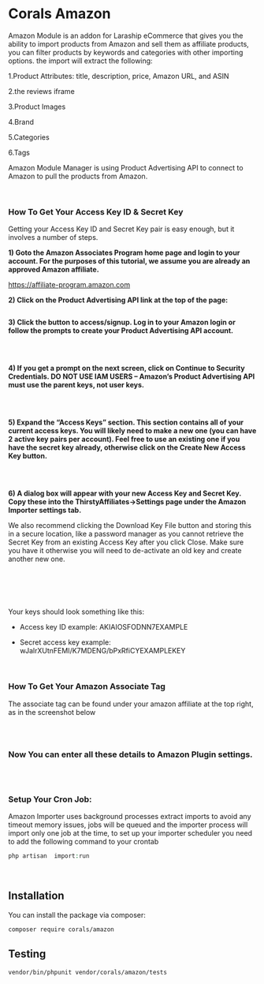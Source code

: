 # Corals Amazon
Amazon Module is an addon for Laraship eCommerce that gives you the ability to import products from Amazon and sell them as affiliate products, you can filter products by keywords and categories with other importing options. the import will extract the following:

1.Product Attributes: title, description, price, Amazon URL, and ASIN

2.the reviews iframe

3.Product Images

4.Brand

5.Categories

6.Tags


Amazon Module Manager is using Product Advertising API to connect to Amazon to pull the products from Amazon.

<p>&nbsp;</p>

### How To Get Your Access Key ID & Secret Key
Getting your Access Key ID and Secret Key pair is easy enough, but it involves a number of steps.

<strong>1) Goto the Amazon Associates Program home page and login to your account. For the purposes of this tutorial, we assume you are already an approved Amazon affiliate.</strong>

https://affiliate-program.amazon.com

<strong>2) Click on the Product Advertising API link at the top of the page:</strong>


<p><img src="https://www.laraship.com/wp-content/uploads/2018/06/larave-product-advertising-api-1.png" alt=""></p>


<strong>3) Click the button to access/signup. Log in to your Amazon login or follow the prompts to create your Product Advertising API account.</strong>

<p><img src="https://www.laraship.com/wp-content/uploads/2018/06/larave-product-advertising-api-2.png" alt=""></p>
<p>&nbsp;</p>

<strong>4) If you get a prompt on the next screen, click on Continue to Security Credentials. DO NOT USE IAM USERS – Amazon’s Product Advertising API must use the parent keys, not user keys.</strong>


<p><img src="https://www.laraship.com/wp-content/uploads/2018/06/larave-product-advertising-api-3.png" alt=""></p>
<p>&nbsp;</p>

<strong>5) Expand the “Access Keys” section. This section contains all of your current access keys. You will likely need to make a new one (you can have 2 active key pairs per account). Feel free to use an existing one if you have the secret key already, otherwise click on the Create New Access Key button.</strong>


<p><img src="https://www.laraship.com/wp-content/uploads/2018/06/larave-product-advertising-api-4.png" alt=""></p>
<p>&nbsp;</p>

<strong>6) A dialog box will appear with your new Access Key and Secret Key. Copy these into the ThirstyAffiliates->Settings page under the Amazon Importer settings tab.</strong>

We also recommend clicking the Download Key File button and storing this in a secure location, like a password manager as you cannot retrieve the Secret Key from an existing Access Key after you click Close. Make sure you have it otherwise you will need to de-activate an old key and create another new one.

<p>&nbsp;</p>
<p><img src="https://www.laraship.com/wp-content/uploads/2018/06/larave-product-advertising-api-5.jpg" alt=""></p>
<p>&nbsp;</p>

Your keys should look something like this:

- Access key ID example: AKIAIOSFODNN7EXAMPLE

- Secret access key example: wJalrXUtnFEMI/K7MDENG/bPxRfiCYEXAMPLEKEY

<p>&nbsp;</p>

### How To Get Your Amazon Associate Tag
The associate tag can be found under your amazon affiliate at the top right, as in the screenshot below

<p><img src="https://www.laraship.com/wp-content/uploads/2018/06/amazon-setting-associate-atgss.png" alt=""></p>
<p>&nbsp;</p>


### Now You can enter all these details to Amazon Plugin settings.

<p><img src="https://www.laraship.com/wp-content/uploads/2018/06/amazon-settings.png" alt=""></p>
<p>&nbsp;</p>


### Setup Your Cron Job:
Amazon Importer uses background processes extract imports to avoid any timeout memory issues, jobs will be queued and the importer process will import only one job at the time, to set up your importer scheduler you need to add the following command to your crontab

```php
php artisan  import:run
```

<p>&nbsp;</p>


## Installation

You can install the package via composer:

```bash
composer require corals/amazon
```

## Testing

```bash
vendor/bin/phpunit vendor/corals/amazon/tests 
```
